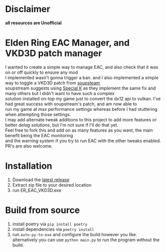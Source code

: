 # Disclaimer
**all resources are Unofficial**

# Elden Ring EAC Manager, and VKD3D patch manager
I wanted to create a simple way to manage EAC, and also check that it was on or off quickly to ensure any mod <br>
I implemented wasn't gonna trigger a ban. and I also implemented a simple way to toggle a VKD3D patch from
[soupsteam](https://github.com/soupstream/EldenRingStutterFix) <br>
soupstream suggests using [Special K](https://discourse.differentk.fyi/t/download-special-k/1461) 
as they implement the same fix and many others
but I didn't want to have such a complex <br>
solution installed on-top my game just to convert the dx12 api to vulkan.
I've had great success with soupstream's patch, and am now able to <br>
run my game at max performance settings whereas before I had stuttering when attempting those settings.<br>
I may add alternate tweak additions to this project to add more features or better *delag solutions*,
but I'm not sure if I'll do that yet.<br>
Feel free to fork this and add on as many features as you want,
the main benefit being the EAC monitoring<br>
and the warning system if you try to run EAC with the other tweaks enabled.<br>
PR's are also welcome.

# Installation
1. Download the [latest release](https://github.com/Gideon-Felt/elden_ring_delag_manager/releases/latest)
2. Extract zip file to your desired location
3. run ER_EAC_VKD3D.exe

# Build from source
1. install poetry via `pip install poetry`
2. install dependencies via `poetry install`
3. run `auto-py-to-exe` and configure the build however you like.
<br> alternatively you can use `python main.py` to run the program without the build.

